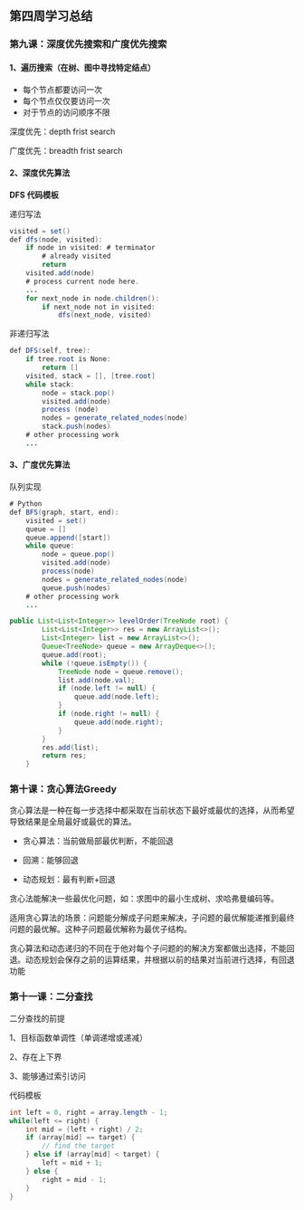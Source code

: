 ## 第四周学习总结
### 第九课：深度优先搜索和广度优先搜索

#### 1、遍历搜索（在树、图中寻找特定结点）

- 每个节点都要访问一次
- 每个节点仅仅要访问一次
- 对于节点的访问顺序不限

深度优先：depth frist search

广度优先：breadth frist search

#### 2、深度优先算法

**DFS 代码模板**

递归写法

```java
visited = set() 
def dfs(node, visited):
    if node in visited: # terminator
    	# already visited 
    	return 
	visited.add(node) 
	# process current node here. 
	...
	for next_node in node.children(): 
		if next_node not in visited: 
			dfs(next_node, visited)
```

非递归写法

```java
def DFS(self, tree): 
	if tree.root is None: 
		return [] 
	visited, stack = [], [tree.root]
	while stack: 
		node = stack.pop() 
		visited.add(node)
		process (node) 
		nodes = generate_related_nodes(node) 
		stack.push(nodes) 
	# other processing work 
	...
```

#### 3、广度优先算法

队列实现

```java
# Python
def BFS(graph, start, end):
    visited = set()
	queue = [] 
	queue.append([start]) 
	while queue: 
		node = queue.pop() 
		visited.add(node)
		process(node) 
		nodes = generate_related_nodes(node) 
		queue.push(nodes)
	# other processing work 
	...
```



```java
public List<List<Integer>> levelOrder(TreeNode root) {
        List<List<Integer>> res = new ArrayList<>();
        List<Integer> list = new ArrayList<>();
        Queue<TreeNode> queue = new ArrayDeque<>();
        queue.add(root);
        while (!queue.isEmpty()) {
            TreeNode node = queue.remove();
            list.add(node.val);
            if (node.left != null) {
                queue.add(node.left);
            }
            if (node.right != null) {
                queue.add(node.right);
            }
        }
        res.add(list);
        return res;
    }
```

### 第十课：贪心算法Greedy

贪心算法是一种在每一步选择中都采取在当前状态下最好或最优的选择，从而希望导致结果是全局最好或最优的算法。

* 贪心算法：当前做局部最优判断，不能回退

* 回溯：能够回退

* 动态规划：最有判断+回退

贪心法能解决一些最优化问题，如：求图中的最小生成树、求哈弗曼编码等。

适用贪心算法的场景：问题能分解成子问题来解决，子问题的最优解能递推到最终问题的最优解。这种子问题最优解称为最优子结构。

贪心算法和动态递归的不同在于他对每个子问题的的解决方案都做出选择，不能回退。动态规划会保存之前的运算结果，并根据以前的结果对当前进行选择，有回退功能

### 第十一课：二分查找

二分查找的前提

1、目标函数单调性（单调递增或递减）

2、存在上下界

3、能够通过索引访问

代码模板

```java
int left = 0, right = array.length - 1;
while(left <= right) {
    int mid = (left + right) / 2;
    if (array[mid] == target) {
        // find the target
    } else if (array[mid] < target) {
        left = mid + 1;
    } else {
        right = mid - 1;
    }
}
```